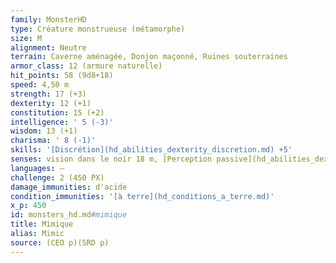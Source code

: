 ```yaml
---
family: MonsterHD
type: Créature monstrueuse (métamorphe)
size: M
alignment: Neutre
terrain: Caverne aménagée, Donjon maçonné, Ruines souterraines
armor_class: 12 (armure naturelle)
hit_points: 58 (9d8+18)
speed: 4,50 m
strength: 17 (+3)
dexterity: 12 (+1)
constitution: 15 (+2)
intelligence: ' 5 (-3)'
wisdom: 13 (+1)
charisma: ' 8 (-1)'
skills: '[Discrétion](hd_abilities_dexterity_discretion.md) +5'
senses: vision dans le noir 18 m, [Perception passive](hd_abilities_dexterity_perception_passive.md) 11
languages: —
challenge: 2 (450 PX)
damage_immunities: d'acide
condition_immunities: '[à terre](hd_conditions_a_terre.md)'
x_p: 450
id: monsters_hd.md#mimique
title: Mimique
alias: Mimic
source: (CEO p)(SRD p)
---
```


